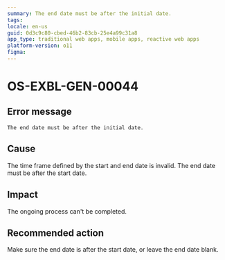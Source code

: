 ```yaml
---
summary: The end date must be after the initial date.
tags:
locale: en-us
guid: 0d3c9c80-cbed-46b2-83cb-25e4a99c31a8
app_type: traditional web apps, mobile apps, reactive web apps
platform-version: o11
figma:
---
```


# OS-EXBL-GEN-00044

## Error message

`The end date must be after the initial date.`

## Cause

The time frame defined by the start and end date is invalid. The end date must be after the start date. 

## Impact

The ongoing process can't be completed.

## Recommended action

Make sure the end date is after the start date, or leave the end date blank. 
